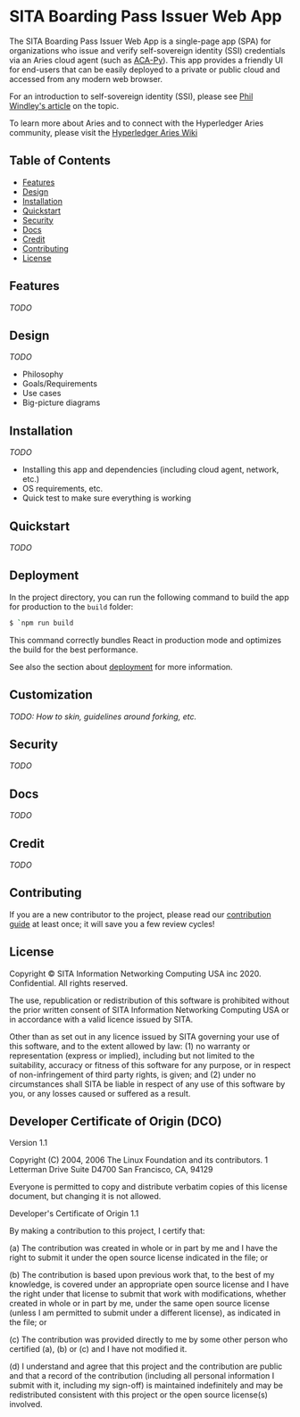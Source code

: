 # SITA Boarding Pass Issuer Web App

The SITA Boarding Pass Issuer Web App is a single-page app (SPA) for organizations who issue and verify self-sovereign identity (SSI) credentials via an Aries cloud agent (such as [ACA-Py](https://github.com/hyperledger/aries-cloudagent-python)). This app provides a friendly UI for end-users that can be easily deployed to a private or public cloud and accessed from any modern web browser.

For an introduction to self-sovereign identity (SSI), please see [Phil Windley's article](https://www.windley.com/archives/2018/09/multi-source_and_self-sovereign_identity.shtml) on the topic.

To learn more about Aries and to connect with the Hyperledger Aries community, please visit the [Hyperledger Aries Wiki](https://wiki.hyperledger.org/display/ARIES/Hyperledger+Aries)

## Table of Contents

- [Features](#background)
- [Design](#install)
- [Installation](#install)
- [Quickstart](#usage)
- [Security](#security)
- [Docs](#api)
- [Credit](#credit)
- [Contributing](#contributing)
- [License](#license)

## Features

_TODO_

## Design

_TODO_

- Philosophy
- Goals/Requirements
- Use cases
- Big-picture diagrams

## Installation

_TODO_

- Installing this app and dependencies (including cloud agent, network, etc.)
- OS requirements, etc.
- Quick test to make sure everything is working

## Quickstart

_TODO_

## Deployment

In the project directory, you can run the following command to build the app for production to the `build` folder:

```bash
$ `npm run build
```

This command correctly bundles React in production mode and optimizes the build for the best performance.

See also the section about [deployment](https://facebook.github.io/create-react-app/docs/deployment) for more information.

## Customization

_TODO: How to skin, guidelines around forking, etc._

## Security

_TODO_

## Docs

_TODO_

## Credit

_TODO_

## Contributing

If you are a new contributor to the project, please read our [contribution guide](./CONTRIBUTING.md) at least once; it will save you a few review cycles!

## License

Copyright © SITA Information Networking Computing USA inc 2020. Confidential. All rights reserved.

The use, republication or redistribution of this software is prohibited without the prior written consent of SITA Information Networking Computing USA or in accordance with a valid licence issued by SITA.

Other than as set out in any licence issued by SITA governing your use of this software, and to the extent allowed by law: (1) no warranty or representation (express or implied), including but not limited to the suitability, accuracy or fitness of this software for any purpose, or in respect of non-infringement of third party rights, is given; and (2) under no circumstances shall SITA be liable in respect of any use of this software by you, or any losses caused or suffered as a result.

## Developer Certificate of Origin (DCO)

Version 1.1

Copyright (C) 2004, 2006 The Linux Foundation and its contributors.
1 Letterman Drive
Suite D4700
San Francisco, CA, 94129

Everyone is permitted to copy and distribute verbatim copies of this
license document, but changing it is not allowed.

Developer's Certificate of Origin 1.1

By making a contribution to this project, I certify that:

(a) The contribution was created in whole or in part by me and I
have the right to submit it under the open source license
indicated in the file; or

(b) The contribution is based upon previous work that, to the best
of my knowledge, is covered under an appropriate open source
license and I have the right under that license to submit that
work with modifications, whether created in whole or in part
by me, under the same open source license (unless I am
permitted to submit under a different license), as indicated
in the file; or

(c) The contribution was provided directly to me by some other
person who certified (a), (b) or (c) and I have not modified
it.

(d) I understand and agree that this project and the contribution
are public and that a record of the contribution (including all
personal information I submit with it, including my sign-off) is
maintained indefinitely and may be redistributed consistent with
this project or the open source license(s) involved.
